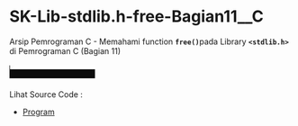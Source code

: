 # SK-Lib-stdlib.h-free-Bagian11__C
Arsip Pemrograman C - Memahami function <code><b>free()</b></code>pada Library <code><b>&lt;stdlib.h></b></code> di Pemrograman C (Bagian 11)<br><br>
<img src="https://github.com/RizkyKhapidsyah/SK-Lib-stdlib.h-free-Bagian11__C/blob/master/SK-Lib-stdlib.h-free-Bagian11__C/x64/result/001.JPG"><br><br>
Lihat Source Code : <br>
- <a href="https://github.com/RizkyKhapidsyah/SK-Lib-stdlib.h-free-Bagian11__C/blob/master/SK-Lib-stdlib.h-free-Bagian11__C/Source.c">Program</a>
